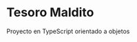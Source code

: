 # Tesoro Maldito

<!-- Cambio menor para forzar redeploy en Vercel -->

Proyecto en TypeScript orientado a objetos
